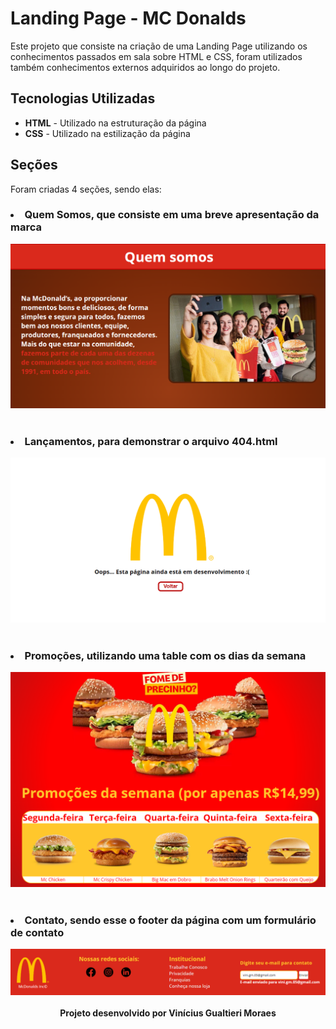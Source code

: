 # Landing Page - MC Donalds

Este projeto que consiste na criação de uma Landing Page utilizando os conhecimentos passados em sala sobre HTML e CSS, foram utilizados também conhecimentos externos adquiridos ao longo do projeto.

## Tecnologias Utilizadas

 - **HTML** - Utilizado na estruturação da página
 - **CSS** - Utilizado na estilização da página

## Seções

Foram criadas 4 seções, sendo elas:

### <li> Quem Somos, que consiste em uma breve apresentação da marca </li>

<div align="center">
    <img src="/img/Readme/abaquemsomos.png"> 
</div> <br>

### <li> Lançamentos, para demonstrar o arquivo 404.html </li>

<div align="center">
    <img src="/img/Readme/abaOops.png"> 
</div> <br>

### <li> Promoções, utilizando uma table com os dias da semana </li>

<div align="center">
    <img src="/img/Readme/abapromocoes.png"> 
</div> <br>

### <li> Contato, sendo esse o footer da página com um formulário de contato </li>

<div align="center">
    <img src="/img/Readme/abaFooter.png"> 
</div> <br>

<div align="center"><b>Projeto desenvolvido por Vinícius Gualtieri Moraes<b></div>
